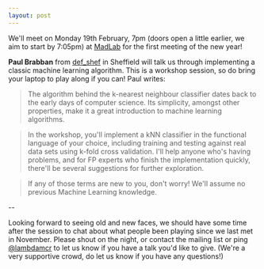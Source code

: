 ```yaml
---
layout: post
---
```


We'll meet on Monday 19th February, 7pm (doors open a little earlier, we aim to start by 7:05pm) at [MadLab][MadLab] for the first meeting of the new year!  

**Paul Brabban** from [def_shef][def_shef] in Sheffield will talk us through
implementing a classic machine learning algorithm.  This is a workshop session,
so do bring your laptop to play along if you can!  Paul writes:

> The algorithm behind the k-nearest neighbour classifier dates back to the early days of computer science. Its simplicity, amongst other properties, make it a great introduction to machine learning algorithms.

> In the workshop, you'll implement a kNN classifier in the functional language of your choice, including training and testing against real data sets using k-fold cross validation. I'll help anyone who's having problems, and for FP experts who finish the implementation quickly, there'll be several suggestions for further exploration.

> If any of those terms are new to you, don't worry! We'll assume no previous Machine Learning knowledge.

--

Looking forward to seeing old and new faces, we should have some time after
the session to chat about what people been playing since we last met in November.
Please shout on the night, or contact the mailing list or ping [@lambdamcr][lambdamcr] to let us know if you have a talk you'd like to give.
(We're a very supportive crowd, do let us know if you have any questions!)

[MadLab]: https://madlab.org.uk/find-us/
[lambdamcr]: https://twitter.com/lambdamcr
[def_shef]: https://twitter.com/def_shef

